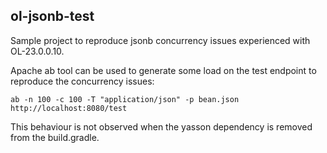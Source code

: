 ## ol-jsonb-test
Sample project to reproduce jsonb concurrency issues experienced with OL-23.0.0.10.

Apache ab tool can be used to generate some load on the test endpoint to reproduce the concurrency issues:
```
ab -n 100 -c 100 -T "application/json" -p bean.json http://localhost:8080/test
```
This behaviour is not observed when the yasson dependency is removed from the build.gradle.

